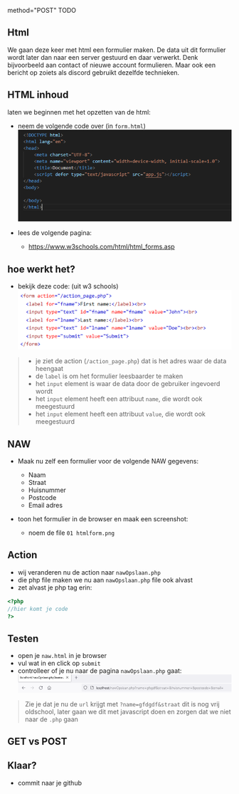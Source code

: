 
method="POST" TODO 

## Html

We gaan deze keer met html een formulier maken. De data uit dit formulier wordt later dan naar een server gestuurd en daar verwerkt. Denk bijvoorbeeld aan contact of nieuwe account formulieren. Maar ook een bericht op zoiets als discord gebruikt dezelfde technieken.


## HTML inhoud

laten we beginnen met het opzetten van de html:

- neem de volgende code over (in `form.html`)
</br>![](img/basichtml.PNG)

- lees de volgende pagina:
   -  https://www.w3schools.com/html/html_forms.asp

## hoe werkt het?

- bekijk deze code: (uit w3 schools)
</br>![](img/naw.PNG)

> - je ziet de action (`/action_page.php`) dat is het adres waar de data heengaat
> - de `label` is om het formulier leesbaarder te maken
> - het `input` element is waar de data door de gebruiker ingevoerd wordt
> - het `input` element heeft een attribuut `name`, die wordt ook meegestuurd
> - het `input` element heeft een attribuut `value`, die wordt ook meegestuurd

## NAW

- Maak nu zelf een formulier voor de volgende NAW gegevens:
    - Naam
    - Straat
    - Huisnummer
    - Postcode
    - Email adres

- toon het formulier in de browser en maak een screenshot:
    - noem de file `01 htmlform.png`

## Action

- wij veranderen nu de action naar `nawOpslaan.php`
- die php file maken we nu aan `nawOpslaan.php` file ook alvast
- zet alvast je php tag erin:
```php
<?php
//hier komt je code
?>
```

## Testen

- open je `naw.html` in je browser
- vul wat in en click op `submit`
- controlleer of je nu naar de pagina `nawOpslaan.php` gaat:
</br>![](img/naarphp.PNG)

> Zie je dat je nu de `url` krijgt met `?name=gfdgdf&straat`
> dit is nog vrij oldschool, later gaan we dit met javascript doen en zorgen dat we niet naar de `.php` gaan


## GET vs POST

## Klaar?
- commit naar je github